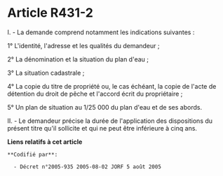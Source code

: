 # Article R431-2

I. - La demande comprend notamment les indications suivantes :

1° L'identité, l'adresse et les qualités du demandeur ;

2° La dénomination et la situation du plan d'eau ;

3° La situation cadastrale ;

4° La copie du titre de propriété ou, le cas échéant, la copie de l'acte de détention du droit de pêche et l'accord écrit du
propriétaire ;

5° Un plan de situation au 1/25 000 du plan d'eau et de ses abords.

II. - Le demandeur précise la durée de l'application des dispositions du présent titre qu'il sollicite et qui ne peut être
inférieure à cinq ans.

**Liens relatifs à cet article**

	**Codifié par**:

	  - Décret n°2005-935 2005-08-02 JORF 5 août 2005
